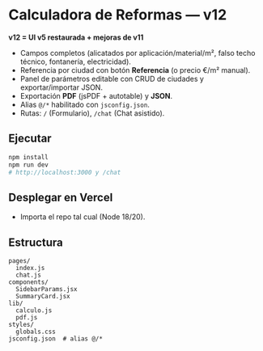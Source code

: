 # Calculadora de Reformas — v12

**v12 = UI v5 restaurada + mejoras de v11**
- Campos completos (alicatados por aplicación/material/m², falso techo técnico, fontanería, electricidad).
- Referencia por ciudad con botón **Referencia** (o precio €/m² manual).
- Panel de parámetros editable con CRUD de ciudades y exportar/importar JSON.
- Exportación **PDF** (jsPDF + autotable) y **JSON**.
- Alias `@/*` habilitado con `jsconfig.json`.
- Rutas: `/` (Formulario), `/chat` (Chat asistido).

## Ejecutar
```bash
npm install
npm run dev
# http://localhost:3000 y /chat
```

## Desplegar en Vercel
- Importa el repo tal cual (Node 18/20).

## Estructura
```
pages/
  index.js
  chat.js
components/
  SidebarParams.jsx
  SummaryCard.jsx
lib/
  calculo.js
  pdf.js
styles/
  globals.css
jsconfig.json  # alias @/*
```
